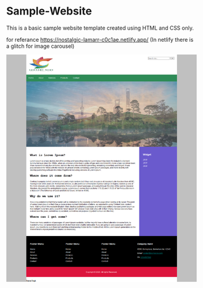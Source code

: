 # Sample-Website

This is a basic sample website template created using HTML and CSS only.

for referance https://nostalgic-lamarr-c0c1ae.netlify.app/ (In netlify there is a glitch for image carousel)

![](image/Screenshot.png)

